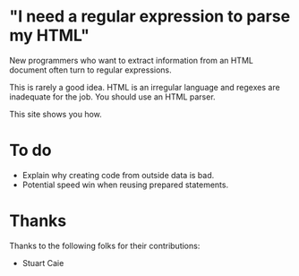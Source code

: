 # "I need a regular expression to parse my HTML"

New programmers who want to extract information from an HTML document
often turn to regular expressions.

This is rarely a good idea.  HTML is an irregular language and regexes
are inadequate for the job.  You should use an HTML parser.

This site shows you how.


# To do

* Explain why creating code from outside data is bad.
* Potential speed win when reusing prepared statements.

# Thanks

Thanks to the following folks for their contributions:

* Stuart Caie
